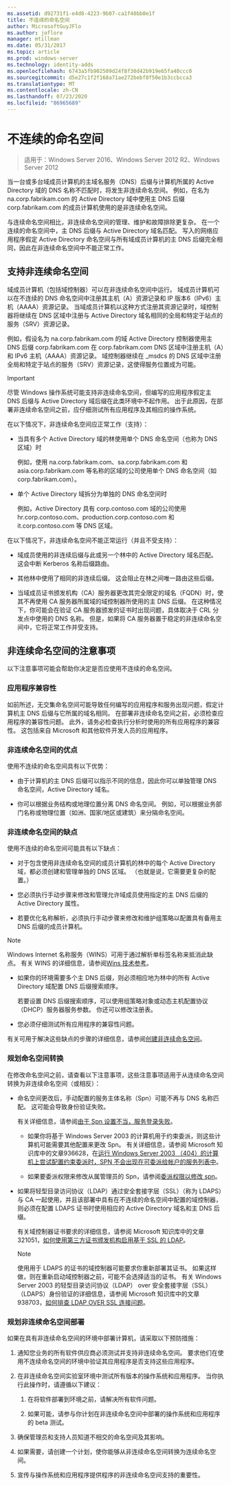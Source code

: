 ```yaml
---
ms.assetid: d92731f1-e4d8-4223-9b07-ca1f40bb0e1f
title: 不连续的命名空间
author: MicrosoftGuyJFlo
ms.author: joflore
manager: mtillman
ms.date: 05/31/2017
ms.topic: article
ms.prod: windows-server
ms.technology: identity-adds
ms.openlocfilehash: 6743a5fb902509d24f8f30d42b919e65fa40ccc0
ms.sourcegitcommit: d5e27c1f2f168a71ae272bebf8f50e1b3ccbcca3
ms.translationtype: MT
ms.contentlocale: zh-CN
ms.lasthandoff: 07/23/2020
ms.locfileid: "86965689"
---
```

# <a name="disjoint-namespace"></a>不连续的命名空间

> 适用于：Windows Server 2016、Windows Server 2012 R2、Windows Server 2012

当一台或多台域成员计算机的主域名服务（DNS）后缀与计算机所属的 Active Directory 域的 DNS 名称不匹配时，将发生非连续命名空间。 例如，在名为 na.corp.fabrikam.com 的 Active Directory 域中使用主 DNS 后缀 corp.fabrikam.com 的成员计算机使用的是非连续命名空间。

与连续命名空间相比，非连续命名空间的管理、维护和故障排除更复杂。 在一个连续的命名空间中，主 DNS 后缀与 Active Directory 域名匹配。 写入的网络应用程序假定 Active Directory 命名空间与所有域成员计算机的主 DNS 后缀完全相同，因此在非连续命名空间中不能正常工作。

## <a name="support-for-disjoint-namespaces"></a>支持非连续命名空间

域成员计算机（包括域控制器）可以在非连续命名空间中运行。 域成员计算机可以在不连续的 DNS 命名空间中注册其主机（A）资源记录和 IP 版本6（IPv6）主机（AAAA）资源记录。 当域成员计算机以这种方式注册其资源记录时，域控制器将继续在 DNS 区域中注册与 Active Directory 域名相同的全局和特定于站点的服务（SRV）资源记录。

例如，假设名为 na.corp.fabrikam.com 的域 Active Directory 控制器使用主 DNS 后缀 corp.fabrikam.com 在 corp.fabrikam.com DNS 区域中注册主机（A）和 IPv6 主机（AAAA）资源记录。 域控制器继续在 _msdcs 的 DNS 区域中注册全局和特定于站点的服务（SRV）资源记录，这使得服务位置成为可能。

> [!IMPORTANT]
> 尽管 Windows 操作系统可能支持非连续命名空间，但编写的应用程序假定主 DNS 后缀与 Active Directory 域后缀在此类环境中不起作用。 出于此原因，在部署非连续命名空间之前，应仔细测试所有应用程序及其相应的操作系统。

在以下情况下，非连续命名空间应正常工作（支持）：

- 当具有多个 Active Directory 域的林使用单个 DNS 命名空间（也称为 DNS 区域）时

    例如，使用 na.corp.fabrikam.com、sa.corp.fabrikam.com 和 asia.corp.fabrikam.com 等名称的区域的公司使用单个 DNS 命名空间（如 corp.fabrikam.com）。

- 单个 Active Directory 域拆分为单独的 DNS 命名空间时

    例如，Active Directory 具有 corp.contoso.com 域的公司使用 hr.corp.contoso.com、production.corp.contoso.com 和 it.corp.contoso.com 等 DNS 区域。

在以下情况下，非连续命名空间不能正常运行（并且不受支持）：

- 域成员使用的非连续后缀与此或另一个林中的 Active Directory 域名匹配。 这会中断 Kerberos 名称后缀路由。

- 其他林中使用了相同的非连续后缀。 这会阻止在林之间唯一路由这些后缀。

- 当域成员证书颁发机构（CA）服务器更改其完全限定的域名（FQDN）时，使其不再使用 CA 服务器所属域的域控制器所使用的主 DNS 后缀。 在这种情况下，你可能会在验证 CA 服务器颁发的证书时出现问题，具体取决于 CRL 分发点中使用的 DNS 名称。 但是，如果将 CA 服务器置于稳定的非连续命名空间中，它将正常工作并受支持。

## <a name="considerations-for-disjoint-namespaces"></a>非连续命名空间的注意事项

以下注意事项可能会帮助你决定是否应使用不连续的命名空间。

### <a name="application-compatibility"></a>应用程序兼容性

如前所述，无交集命名空间可能导致任何编写的应用程序和服务出现问题，假定计算机主 DNS 后缀与它所属的域名相同。 在部署非连续命名空间之前，必须检查应用程序的兼容性问题。 此外，请务必检查执行分析时使用的所有应用程序的兼容性。 这包括来自 Microsoft 和其他软件开发人员的应用程序。

### <a name="advantages-of-disjoint-namespaces"></a>非连续命名空间的优点

使用不连续的命名空间具有以下优势：

- 由于计算机的主 DNS 后缀可以指示不同的信息，因此你可以单独管理 DNS 命名空间，Active Directory 域名。

- 你可以根据业务结构或地理位置分离 DNS 命名空间。 例如，可以根据业务部门名称或物理位置（如洲、国家/地区或建筑）来分隔命名空间。

### <a name="disadvantages-of-disjoint-namespaces"></a>非连续命名空间的缺点

使用不连续的命名空间可能具有以下缺点：

- 对于包含使用非连续命名空间的成员计算机的林中的每个 Active Directory 域，都必须创建和管理单独的 DNS 区域。 （也就是说，它需要更复杂的配置。）

- 您必须执行手动步骤来修改和管理允许域成员使用指定的主 DNS 后缀的 Active Directory 属性。

- 若要优化名称解析，必须执行手动步骤来修改和维护组策略以配置具有备用主 DNS 后缀的成员计算机。

> [!NOTE]
> Windows Internet 名称服务（WINS）可用于通过解析单标签名称来抵消此缺点。 有关 WINS 的详细信息，请参阅[Wins 技术参考](/previous-versions/windows/it-pro/windows-server-2003/cc736411(v=ws.10))。

- 如果你的环境需要多个主 DNS 后缀，则必须相应地为林中的所有 Active Directory 域配置 DNS 后缀搜索顺序。

    若要设置 DNS 后缀搜索顺序，可以使用组策略对象或动态主机配置协议（DHCP）服务器服务参数。 你还可以修改注册表。

- 您必须仔细测试所有应用程序的兼容性问题。

有关可用于解决这些缺点的步骤的详细信息，请参阅[创建非连续命名空间](/previous-versions/windows/it-pro/windows-server-2003/cc755926(v=ws.10))。

### <a name="planning-a-namespace-transition"></a>规划命名空间转换

在修改命名空间之前，请查看以下注意事项，这些注意事项适用于从连续命名空间转换为非连续命名空间（或相反）：

- 命名空间更改后，手动配置的服务主体名称（Spn）可能不再与 DNS 名称匹配。 这可能会导致身份验证失败。

    有关详细信息，请参阅[由于 Spn 设置不当，服务登录失败](/previous-versions/windows/it-pro/windows-server-2003/cc772897(v=ws.10))。

    - 如果你将基于 Windows Server 2003 的计算机用于约束委派，则这些计算机可能需要其他配置来更改 Spn。 有关详细信息，请参阅 Microsoft 知识库中的文章936628，在[运行 Windows Server 2003 （404）的计算机上尝试配置约束委派时，SPN 不会出现在可委派给帐户的服务列表中](https://support.microsoft.com/help/936628)。

    - 如果要委派权限来修改从属管理员的 Spn，请参阅[委派权限以修改 spn](/previous-versions/windows/it-pro/windows-server-2008-R2-and-2008/cc770439(v=ws.10))。

- 如果将轻型目录访问协议（LDAP）通过安全套接字层（SSL）（称为 LDAPS）与 CA 一起使用，并且该部署中具有在不连续的命名空间中配置的域控制器，则必须在配置 LDAPS 证书时使用相应的 Active Directory 域名和主 DNS 后缀。

    有关域控制器证书要求的详细信息，请参阅 Microsoft 知识库中的文章321051，[如何使用第三方证书颁发机构启用基于 SSL 的 LDAP](https://support.microsoft.com/help/321051/)。

    > [!NOTE]
    > 使用用于 LDAPS 的证书的域控制器可能要求你重新部署其证书。 如果这样做，则在重新启动域控制器之前，可能不会选择适当的证书。 有关 Windows Server 2003 的轻型目录访问协议（LDAP） over 安全套接字层（SSL）（LDAPS）身份验证的详细信息，请参阅 Microsoft 知识库中的文章938703，[如何排查 LDAP OVER SSL 连接问题](https://support.microsoft.com/help/938703/)。

### <a name="planning-for-disjoint-namespace-deployments"></a>规划非连续命名空间部署

如果在具有非连续命名空间的环境中部署计算机，请采取以下预防措施：

1. 通知您业务的所有软件供应商必须测试并支持非连续命名空间。 要求他们在使用不连续命名空间的环境中验证其应用程序是否支持这些应用程序。

2. 在非连续命名空间实验室环境中测试所有版本的操作系统和应用程序。 当你执行此操作时，请遵循以下建议：

    1. 在将软件部署到环境之前，请解决所有软件问题。

    2. 如果可能，请参与你计划在非连续命名空间中部署的操作系统和应用程序的 beta 测试。

3. 确保管理员和支持人员知道不相交的命名空间及其影响。

4. 如果需要，请创建一个计划，使你能够从非连续命名空间转换为连续命名空间。

5. 宣传与操作系统和应用程序提供程序的非连续命名空间支持的重要性。
